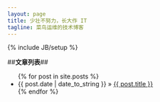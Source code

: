 ```yaml
---
layout: page
title: 少壮不努力，长大作 IT
tagline: 菜鸟运维的技术博客
---
```

{% include JB/setup %}


##**文章列表**##



<ul class="posts">
  {% for post in site.posts %}
    <li><span>{{ post.date | date_to_string }}</span> &raquo; <a href="{{ BASE_PATH }}{{ post.url }}">{{ post.title }}</a></li>
  {% endfor %}
</ul>



